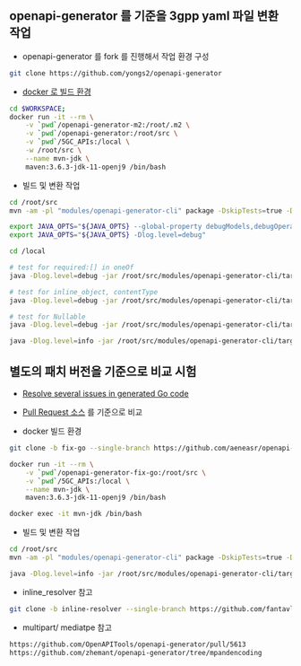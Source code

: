 ## openapi-generator 를 기준을 3gpp yaml 파일 변환 작업

- openapi-generator 를 fork 를 진행해서 작업 환경 구성

```sh
git clone https://github.com/yongs2/openapi-generator
```

- [docker 로 빌드 환경](https://github.com/OpenAPITools/openapi-generator/blob/master/Dockerfile)

```sh
cd $WORKSPACE;
docker run -it --rm \
    -v `pwd`/openapi-generator-m2:/root/.m2 \
    -v `pwd`/openapi-generator:/root/src \
    -v `pwd`/5GC_APIs:/local \
    -w /root/src \
    --name mvn-jdk \
    maven:3.6.3-jdk-11-openj9 /bin/bash
```

- 빌드 및 변환 작업

```sh
cd /root/src
mvn -am -pl "modules/openapi-generator-cli" package -DskipTests=true -Dmaven.javadoc.skip=true -Djacoco.skip=true

export JAVA_OPTS="${JAVA_OPTS} --global-property debugModels,debugOperations"
export JAVA_OPTS="${JAVA_OPTS} -Dlog.level=debug"

cd /local

# test for required:[] in oneOf
java -Dlog.level=debug -jar /root/src/modules/openapi-generator-cli/target/openapi-generator-cli.jar generate -i /local/TS29122_NIDD.yaml -g go --additional-properties=isGoSubmodule=true,enumClassPrefix=true,generateInterfaces=true -o /local/out/TS29122_NIDD >/local/out/oag.log 2>&1

# test for inline_object, contentType
java -Dlog.level=debug -jar /root/src/modules/openapi-generator-cli/target/openapi-generator-cli.jar generate -i /local/TS29542_Nsmf_NIDD.yaml -g go --additional-properties=isGoSubmodule=true,enumClassPrefix=true,generateInterfaces=true -o /local/out/TS29542_Nsmf_NIDD >/local/out/oag.log 2>&1

# test for Nullable
java -Dlog.level=debug -jar /root/src/modules/openapi-generator-cli/target/openapi-generator-cli.jar generate -i /local/TS29512_Npcf_SMPolicyControl.yaml -g go --additional-properties=isGoSubmodule=true,enumClassPrefix=true,generateInterfaces=true -o /local/out/TS29512_Npcf_SMPolicyControl >/local/out/oag.log 2>&1

java -Dlog.level=info -jar /root/src/modules/openapi-generator-cli/target/openapi-generator-cli.jar generate -i /local/TS29122_NIDD.yaml -g go -o /local/out/go >oag.log 2>&1
```

## 별도의 패치 버전을 기준으로 비교 시험

- [Resolve several issues in generated Go code](https://github.com/OpenAPITools/openapi-generator/pull/8491)
- [Pull Request 소스](https://github.com/aeneasr/openapi-generator/tree/fix-go) 를 기준으로 비교

- docker 빌드 환경

```sh
git clone -b fix-go --single-branch https://github.com/aeneasr/openapi-generator openapi-generator-fix-go

docker run -it --rm \
    -v `pwd`/openapi-generator-fix-go:/root/src \
    -v `pwd`/5GC_APIs:/local \
    --name mvn-jdk \
    maven:3.6.3-jdk-11-openj9 /bin/bash

docker exec -it mvn-jdk /bin/bash
```

- 빌드 및 변환 작업

```sh
cd /root/src
mvn -am -pl "modules/openapi-generator-cli" package -DskipTests=true -Dmaven.javadoc.skip=true -Djacoco.skip=true

java -Dlog.level=info -jar /root/src/modules/openapi-generator-cli/target/openapi-generator-cli.jar generate -i /local/TS29122_NIDD.yaml -g go -o /local/out/fix-go
```

- inline_resolver 참고

```sh
git clone -b inline-resolver --single-branch https://github.com/fantavlik/openapi-generator openapi-generator-inline-resolver
```

- multipart/ mediatpe 참고

```sh
https://github.com/OpenAPITools/openapi-generator/pull/5613
https://github.com/zhemant/openapi-generator/tree/mpandencoding
```
